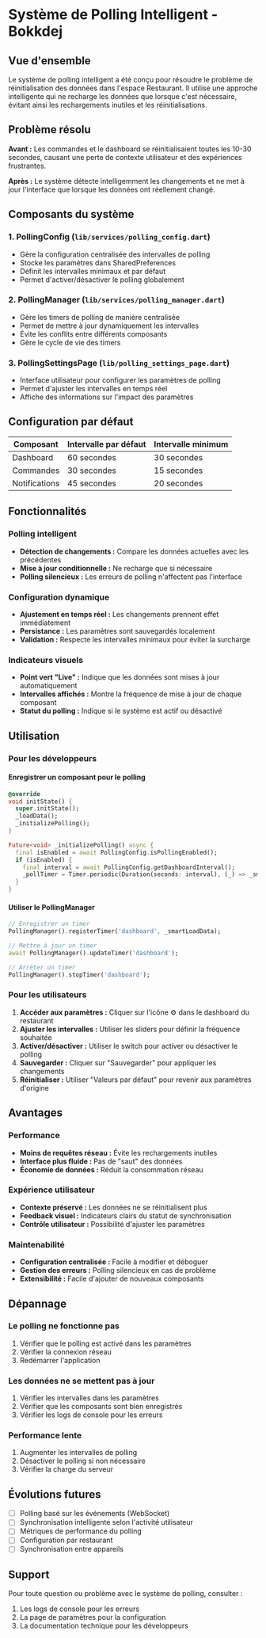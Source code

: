 # Système de Polling Intelligent - Bokkdej

## Vue d'ensemble

Le système de polling intelligent a été conçu pour résoudre le problème de réinitialisation des données dans l'espace Restaurant. Il utilise une approche intelligente qui ne recharge les données que lorsque c'est nécessaire, évitant ainsi les rechargements inutiles et les réinitialisations.

## Problème résolu

**Avant :** Les commandes et le dashboard se réinitialisaient toutes les 10-30 secondes, causant une perte de contexte utilisateur et des expériences frustrantes.

**Après :** Le système détecte intelligemment les changements et ne met à jour l'interface que lorsque les données ont réellement changé.

## Composants du système

### 1. PollingConfig (`lib/services/polling_config.dart`)
- Gère la configuration centralisée des intervalles de polling
- Stocke les paramètres dans SharedPreferences
- Définit les intervalles minimaux et par défaut
- Permet d'activer/désactiver le polling globalement

### 2. PollingManager (`lib/services/polling_manager.dart`)
- Gère les timers de polling de manière centralisée
- Permet de mettre à jour dynamiquement les intervalles
- Évite les conflits entre différents composants
- Gère le cycle de vie des timers

### 3. PollingSettingsPage (`lib/polling_settings_page.dart`)
- Interface utilisateur pour configurer les paramètres de polling
- Permet d'ajuster les intervalles en temps réel
- Affiche des informations sur l'impact des paramètres

## Configuration par défaut

| Composant | Intervalle par défaut | Intervalle minimum |
|-----------|----------------------|-------------------|
| Dashboard | 60 secondes | 30 secondes |
| Commandes | 30 secondes | 15 secondes |
| Notifications | 45 secondes | 20 secondes |

## Fonctionnalités

### Polling intelligent
- **Détection de changements :** Compare les données actuelles avec les précédentes
- **Mise à jour conditionnelle :** Ne recharge que si nécessaire
- **Polling silencieux :** Les erreurs de polling n'affectent pas l'interface

### Configuration dynamique
- **Ajustement en temps réel :** Les changements prennent effet immédiatement
- **Persistance :** Les paramètres sont sauvegardés localement
- **Validation :** Respecte les intervalles minimaux pour éviter la surcharge

### Indicateurs visuels
- **Point vert "Live" :** Indique que les données sont mises à jour automatiquement
- **Intervalles affichés :** Montre la fréquence de mise à jour de chaque composant
- **Statut du polling :** Indique si le système est actif ou désactivé

## Utilisation

### Pour les développeurs

#### Enregistrer un composant pour le polling
```dart
@override
void initState() {
  super.initState();
  _loadData();
  _initializePolling();
}

Future<void> _initializePolling() async {
  final isEnabled = await PollingConfig.isPollingEnabled();
  if (isEnabled) {
    final interval = await PollingConfig.getDashboardInterval();
    _pollTimer = Timer.periodic(Duration(seconds: interval), (_) => _smartLoadData());
  }
}
```

#### Utiliser le PollingManager
```dart
// Enregistrer un timer
PollingManager().registerTimer('dashboard', _smartLoadData);

// Mettre à jour un timer
await PollingManager().updateTimer('dashboard');

// Arrêter un timer
PollingManager().stopTimer('dashboard');
```

### Pour les utilisateurs

1. **Accéder aux paramètres :** Cliquer sur l'icône ⚙️ dans le dashboard du restaurant
2. **Ajuster les intervalles :** Utiliser les sliders pour définir la fréquence souhaitée
3. **Activer/désactiver :** Utiliser le switch pour activer ou désactiver le polling
4. **Sauvegarder :** Cliquer sur "Sauvegarder" pour appliquer les changements
5. **Réinitialiser :** Utiliser "Valeurs par défaut" pour revenir aux paramètres d'origine

## Avantages

### Performance
- **Moins de requêtes réseau :** Évite les rechargements inutiles
- **Interface plus fluide :** Pas de "saut" des données
- **Économie de données :** Réduit la consommation réseau

### Expérience utilisateur
- **Contexte préservé :** Les données ne se réinitialisent plus
- **Feedback visuel :** Indicateurs clairs du statut de synchronisation
- **Contrôle utilisateur :** Possibilité d'ajuster les paramètres

### Maintenabilité
- **Configuration centralisée :** Facile à modifier et déboguer
- **Gestion des erreurs :** Polling silencieux en cas de problème
- **Extensibilité :** Facile d'ajouter de nouveaux composants

## Dépannage

### Le polling ne fonctionne pas
1. Vérifier que le polling est activé dans les paramètres
2. Vérifier la connexion réseau
3. Redémarrer l'application

### Les données ne se mettent pas à jour
1. Vérifier les intervalles dans les paramètres
2. Vérifier que les composants sont bien enregistrés
3. Vérifier les logs de console pour les erreurs

### Performance lente
1. Augmenter les intervalles de polling
2. Désactiver le polling si non nécessaire
3. Vérifier la charge du serveur

## Évolutions futures

- [ ] Polling basé sur les événements (WebSocket)
- [ ] Synchronisation intelligente selon l'activité utilisateur
- [ ] Métriques de performance du polling
- [ ] Configuration par restaurant
- [ ] Synchronisation entre appareils

## Support

Pour toute question ou problème avec le système de polling, consulter :
1. Les logs de console pour les erreurs
2. La page de paramètres pour la configuration
3. La documentation technique pour les développeurs

